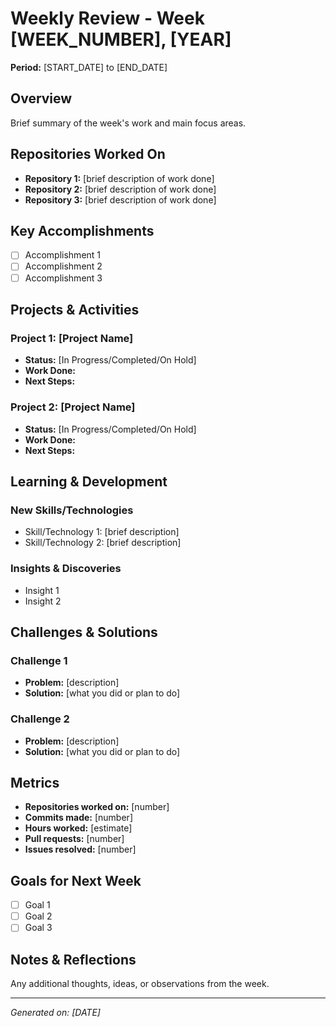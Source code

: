 # Weekly Review - Week [WEEK_NUMBER], [YEAR]

**Period:** [START_DATE] to [END_DATE]

## Overview

Brief summary of the week's work and main focus areas.

## Repositories Worked On

- **Repository 1:** [brief description of work done]
- **Repository 2:** [brief description of work done]
- **Repository 3:** [brief description of work done]

## Key Accomplishments

- [ ] Accomplishment 1
- [ ] Accomplishment 2
- [ ] Accomplishment 3

## Projects & Activities

### Project 1: [Project Name]
- **Status:** [In Progress/Completed/On Hold]
- **Work Done:** 
- **Next Steps:**

### Project 2: [Project Name]
- **Status:** [In Progress/Completed/On Hold]
- **Work Done:**
- **Next Steps:**

## Learning & Development

### New Skills/Technologies
- Skill/Technology 1: [brief description]
- Skill/Technology 2: [brief description]

### Insights & Discoveries
- Insight 1
- Insight 2

## Challenges & Solutions

### Challenge 1
- **Problem:** [description]
- **Solution:** [what you did or plan to do]

### Challenge 2
- **Problem:** [description]
- **Solution:** [what you did or plan to do]

## Metrics

- **Repositories worked on:** [number]
- **Commits made:** [number]
- **Hours worked:** [estimate]
- **Pull requests:** [number]
- **Issues resolved:** [number]

## Goals for Next Week

- [ ] Goal 1
- [ ] Goal 2
- [ ] Goal 3

## Notes & Reflections

Any additional thoughts, ideas, or observations from the week.

---

*Generated on: [DATE]*